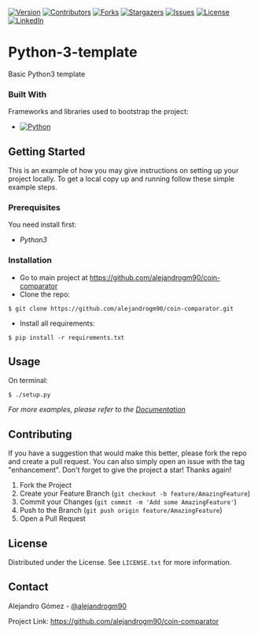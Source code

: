 [![Version][version-shield]][project-url]
[![Contributors][contributors-shield]][contributors-url]
[![Forks][forks-shield]][forks-url]
[![Stargazers][stars-shield]][stars-url]
[![Issues][issues-shield]][issues-url]
[![License][license-shield]][license-url]
[![LinkedIn][linkedin-shield]][linkedin-url]

# Python-3-template
Basic Python3 template

### Built With

Frameworks and libraries used to bootstrap the project:

* [![Python][python-shield]][python-url]

## Getting Started

This is an example of how you may give instructions on setting up your project locally.
To get a local copy up and running follow these simple example steps.

### Prerequisites

You need install first:

* _Python3_

### Installation

- Go to main project at https://github.com/alejandrogm90/coin-comparator
- Clone the repo:
```shell
$ git clone https://github.com/alejandrogm90/coin-comparator.git
```

- Install all requirements:
```shell
$ pip install -r requirements.txt
```

## Usage
On terminal:

```shell
$ ./setup.py
```

_For more examples, please refer to the [Documentation]([wiki-url])_

## Contributing

If you have a suggestion that would make this better, please fork the repo and create a pull request. You can also
simply open an issue with the tag "enhancement".
Don't forget to give the project a star! Thanks again!

1. Fork the Project
2. Create your Feature Branch (`git checkout -b feature/AmazingFeature`)
3. Commit your Changes (`git commit -m 'Add some AmazingFeature'`)
4. Push to the Branch (`git push origin feature/AmazingFeature`)
5. Open a Pull Request

## License

Distributed under the License. See `LICENSE.txt` for more information.

## Contact

Alejandro Gómez - [@alejandrogm90](https://github.com/alejandrogm90)

Project Link: https://github.com/alejandrogm90/coin-comparator

<!--
pip freeze > requirements.txt
pipreqs --force
-->

[version-shield]: https://img.shields.io/badge/version-1.0.0-blue?style=for-the-badge
[contributors-shield]: https://img.shields.io/github/contributors/alejandrogm90/coin-comparator.svg?style=for-the-badge
[forks-shield]: https://img.shields.io/github/forks/alejandrogm90/coin-comparator.svg?style=for-the-badge
[stars-shield]: https://img.shields.io/github/stars/alejandrogm90/coin-comparator.svg?style=for-the-badge
[issues-shield]: https://img.shields.io/github/issues/alejandrogm90/coin-comparator.svg?style=for-the-badge
[license-shield]: https://img.shields.io/github/license/alejandrogm90/coin-comparator.svg?style=for-the-badge
[linkedin-shield]: https://img.shields.io/badge/-LinkedIn-black.svg?style=for-the-badge&logo=linkedin&colorB=555
[python-shield]: https://img.shields.io/badge/python-000000?style=for-the-badge&logo=python&logoColor=white

[project-url]: https://github.com/alejandrogm90/coin-comparator/
[wiki-url]: https://github.com/alejandrogm90/coin-comparator/wiki
[contributors-url]: https://github.com/alejandrogm90/coin-comparator/graphs/contributors
[forks-url]: https://github.com/alejandrogm90/coin-comparator/network/members
[stars-url]: https://github.com/alejandrogm90/coin-comparator/stargazers
[issues-url]: https://github.com/alejandrogm90/coin-comparator/issues
[license-url]: https://github.com/alejandrogm90/coin-comparator/blob/master/LICENSE.txt
[linkedin-url]: https://www.linkedin.com/in/alejandro-g-762869129/
[python-url]: https://www.python.org/
